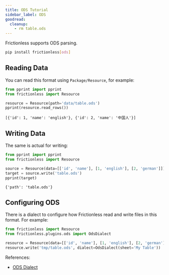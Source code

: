 ```yaml
---
title: ODS Tutorial
sidebar_label: ODS
goodread:
  cleanup:
    - rm table.ods
---
```


Frictionless supports ODS parsing.

```bash
pip install frictionless[ods]
```

## Reading Data

You can read this format using `Package/Resource`, for example:

```python goodread title="Python"
from pprint import pprint
from frictionless import Resource

resource = Resource(path='data/table.ods')
pprint(resource.read_rows())
```
```
[{'id': 1, 'name': 'english'}, {'id': 2, 'name': '中国人'}]
```

## Writing Data

The same is actual for writing:

```python goodread title="Python"
from pprint import pprint
from frictionless import Resource

source = Resource(data=[['id', 'name'], [1, 'english'], [2, 'german']])
target = source.write('table.ods')
pprint(target)
```
```
{'path': 'table.ods'}
```

## Configuring ODS

There is a dialect to configure how Frictionless read and write files in this format. For example:

```python title="Python"
from frictionless import Resource
from frictionless.plugins.ods import OdsDialect

resource = Resource(data=[['id', 'name'], [1, 'english'], [2, 'german']])
resource.write('tmp/table.ods', dialect=OdsDialect(sheet='My Table'))
```

References:
- [ODS Dialect](../../references/formats-reference.md#ods)
